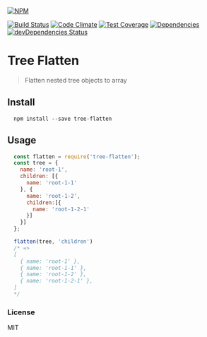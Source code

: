 [![NPM](https://nodei.co/npm/tree-flatten.png)](https://nodei.co/npm/tree-flatten/)

[![Build Status](https://travis-ci.org/cantidio/node-tree-flatten.svg?branch=master)](https://travis-ci.org/cantidio/node-tree-flatten)
[![Code Climate](https://codeclimate.com/github/cantidio/node-tree-flatten/badges/gpa.svg)](https://codeclimate.com/github/cantidio/node-tree-flatten)
[![Test Coverage](https://codeclimate.com/github/cantidio/node-tree-flatten/badges/coverage.svg)](https://codeclimate.com/github/cantidio/node-tree-flatten/coverage)
[![Dependencies](https://david-dm.org/cantidio/node-tree-flatten.svg)](https://david-dm.org/cantidio/node-tree-flatten)
[![devDependencies Status](https://david-dm.org/cantidio/node-tree-flatten/dev-status.svg)](https://david-dm.org/cantidio/node-tree-flatten#info=devDependencies)


# Tree Flatten

> Flatten nested tree objects to array

## Install
```
  npm install --save tree-flatten
```
## Usage
```js
  const flatten = require('tree-flatten');
  const tree = {
    name: 'root-1',
    children: [{
      name: 'root-1-1'
    }, {
      name: 'root-1-2',
      children:[{
        name: 'root-1-2-1'
      }]
    }]
  };

  flatten(tree, 'children')
  /* =>
  [
    { name: 'root-1' },
    { name: 'root-1-1' },
    { name: 'root-1-2' },
    { name: 'root-1-2-1' },
  ]
  */
```

### License
MIT

